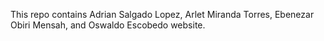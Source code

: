 

This repo contains Adrian Salgado Lopez, Arlet Miranda Torres, Ebenezar Obiri Mensah, and Oswaldo Escobedo website.
